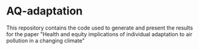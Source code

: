 # AQ-adaptation
This repository contains the code used to generate and present the results for the paper "Health and equity implications of individual adaptation to air 
pollution in a changing climate"








